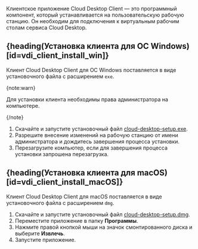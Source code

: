 Клиентское приложение Cloud Desktop Client — это программный компонент, который устанавливается на пользовательскую рабочую станцию. Он необходим для подключения к виртуальным рабочим столам сервиса Cloud Desktop.

## {heading(Установка клиента для ОС Windows)[id=vdi_client_install_win]}

Клиент Cloud Desktop Client для ОС Windows поставляется в виде установочного файла с расширением `exe`.

{note:warn}

Для установки клиента необходимы права администратора на компьютере.

{/note}

1. Скачайте и запустите установочный файл [cloud-desktop-setup.exe](https://hub.mcs.mail.ru/repository/client-agent-remoteclick/client/release/win/cloud-desktop-setup.exe).
1. Разрешите внесение изменений на рабочую станцию от имени администратора и дождитесь завершения процесса установки.
1. Перезагрузите компьютер, если для завершения процесса установки запрошена перезагрузка.

## {heading(Установка клиента для macOS)[id=vdi_client_install_macOS]}

Клиент Cloud Desktop Client для macOS поставляется в виде установочного файла с расширением `dmg`.

1. Скачайте и запустите установочный файл [cloud-desktop-setup.dmg](https://hub.mcs.mail.ru/repository/client-agent-remoteclick/client/release/mac/cloud-desktop-setup.dmg).
1. Переместите приложение в папку **Программы**.
1. Нажмите правой кнопкой мыши на значок смонтированного диска и выберите **Извлечь**.
1. Запустите приложение.
